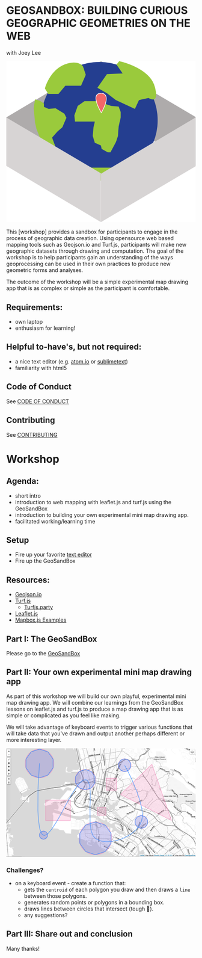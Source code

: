 # GEOSANDBOX: BUILDING CURIOUS GEOGRAPHIC GEOMETRIES ON THE WEB 
with Joey Lee

<center><img src="assets/geosandbox.png"></center>


This [workshop] provides a sandbox for participants to engage in the process of geographic data creation. Using opensource web based mapping tools such as Geojson.io and Turf.js, participants will make new geographic datasets through drawing and computation. The goal of the workshop is to help participants gain an understanding of the ways geoprocessing can be used in their own practices to produce new geometric forms and analyses. 

The outcome of the workshop will be a simple experimental map drawing app that is as complex or simple as the participant is comfortable.


## Requirements:
* own laptop
* enthusiasm for learning!

## Helpful to-have's, but not required:
* a nice text editor (e.g. [atom.io](http://atom.io/) or [sublimetext](https://www.sublimetext.com/))
* familiarity with html5


## Code of Conduct
See [CODE OF CONDUCT](CODEOFCONDUCT.md)

## Contributing
See [CONTRIBUTING](CONTRIBUTING.md)

# Workshop

## Agenda:
* short intro
* introduction to web mapping with leaflet.js and turf.js using the GeoSandBox
* introduction to building your own experimental mini map drawing app.
* facilitated working/learning time

## Setup
* Fire up your favorite [text editor]()
* Fire up the GeoSandBox

## Resources:
* [Geojson.io](http://geojson.io/)
* [Turf.js](http://turfjs.org/)
	* [Turfjs.party](Turfjs.party)
* [Leaflet.js](http://leafletjs.com/)
* [Mapbox.js Examples](https://www.mapbox.com/mapbox.js/example/v1.0.0/)

## Part I: The GeoSandBox

Please go to the [GeoSandBox](http://joeyklee.github.io/geosandbox/)

## Part II: Your own experimental mini map drawing app

As part of this workshop we will build our own playful, experimental mini map drawing app. We will combine our learnings from the GeoSandBox lessons on leaflet.js and turf.js to produce a map drawing app that is as simple or complicated as you feel like making. 

We will take advantage of keyboard events to trigger various functions that will take data that you've drawn and output another perhaps different or more interesting layer.

![assets/drawing-tool-screenshot.png](assets/drawing-tool-screenshot.png)

### Challenges?
* on a keyboard event - create a function that:
	* gets the `centroid` of each polygon you draw and then draws a `line` between those polygons.
	* generates random points or polygons in a bounding box.
	* draws lines between circles that intersect (tough 💪).
	* any suggestions?

## Part III: Share out and conclusion

Many thanks!
